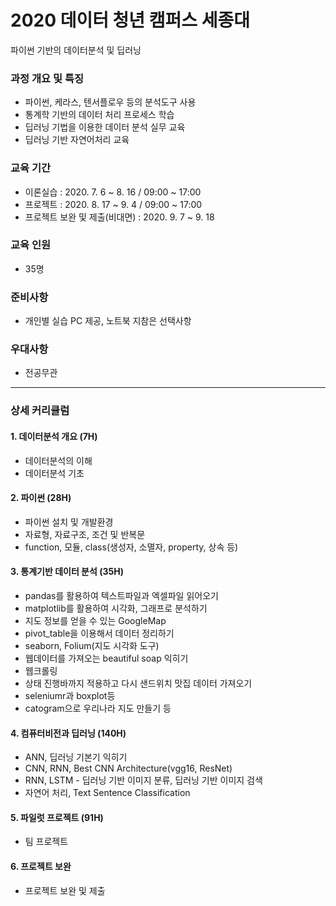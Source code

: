 # 2020 데이터 청년 캠퍼스 세종대
파이썬 기반의 데이터분석 및 딥러닝

### 과정 개요 및 특징
- 파이썬, 케라스, 텐서플로우 등의 분석도구 사용   
- 통계학 기반의 데이터 처리 프로세스 학습   
- 딥러닝 기법을 이용한 데이터 분석 실무 교육   
- 딥러닝 기반 자연어처리 교육   

### 교육 기간
- 이론실습 : 2020. 7. 6 ~ 8. 16 / 09:00 ~ 17:00   
- 프로젝트 : 2020. 8. 17 ~ 9. 4 / 09:00 ~ 17:00   
- 프로젝트 보완 및 제출(비대면) : 2020. 9. 7 ~ 9. 18   

### 교육 인원
 - 35명

### 준비사항
 - 개인별 실습 PC 제공, 노트북 지참은 선택사항

### 우대사항
 - 전공무관

-----------------------------------------------
### 상세 커리큘럼
#### 1. 데이터분석 개요 (7H)
 - 데이터분석의 이해
 - 데이터분석 기초

#### 2. 파이썬 (28H)
 - 파이썬 설치 및 개발환경
 - 자료형, 자료구조, 조건 및 반복문
 - function, 모듈, class(생성자, 소멸자, property, 상속 등)

#### 3. 통계기반 데이터 분석 (35H)
 - pandas를 활용하여 텍스트파일과 엑셀파일 읽어오기 
 - matplotlib를 활용하여 시각화, 그래프로 분석하기
 - 지도 정보를 얻을 수 있는 GoogleMap 
 - pivot_table을 이용해서 데이터 정리하기 
 - seaborn, Folium(지도 시각화 도구) 
  - 웹데이터를 가져오는 beautiful soap 익히기 
 - 웹크롤링 
 - 상태 진행바까지 적용하고 다시 샌드위치 맛집 데이터 가져오기 
 - seleniumr과 boxplot등 
 - catogram으로 우리나라 지도 만들기 등

#### 4. 컴퓨터비전과 딥러닝 (140H)
 - ANN, 딥러닝 기본기 익히기 
 - CNN, RNN, Best CNN Architecture(vgg16, ResNet) 
 - RNN, LSTM - 딥러닝 기반 이미지 분류, 딥러닝 기반 이미지 검색 
 - 자연어 처리, Text Sentence Classification

#### 5. 파일럿 프로젝트 (91H)
 - 팀 프로젝트

#### 6. 프로젝트 보완
 - 프로젝트 보완 및 제출
